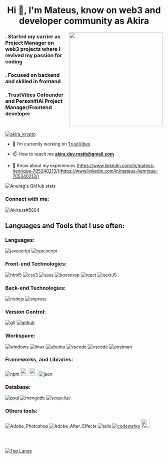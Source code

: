 <h1 align="center">Hi 👋, I'm Mateus, know on web3 and developer community as Akira</h1>
<img height="300px" align="right" src="https://miro.medium.com/max/694/1*jArPYwQhBbu6aQIeyh0V6A.jpeg">
<h3 align="left">. Started my carrier as Project Manager on web3 projects where I revived my passion for coding</h3>
<h3>. Focused on backend and skilled in frontend</h3>
<h3>. TrustVibes Cofounder and PersonifiAi Project Manager/Frontend developer</h3>



<br>


<p align="left"> <a href="https://twitter.com/akira_krypto" target="blank"><img src="https://img.shields.io/twitter/follow/akira_krypto?logo=twitter&style=for-the-badge" alt="akira_krypto" /></a> </p>

- 🔭 I’m currently working on [TrustVibes](https://trustvibes.io/)

- 📫 How to reach me **akira.dev.math@gmail.com**

- 📄 Know about my experiences [https://www.linkedin.com/in/mateus-henrique-705340213/](https://www.linkedin.com/in/mateus-henrique-705340213/)

![Anurag's GitHub stats](https://github-readme-stats.vercel.app/api?username=akiramatthew&show_icons=true&theme=radical)
<h3 align="left">Connect with me:</h3>
<div>

<p><a><img href="" alt="Akira.ts#5604" align="left" src="https://img.shields.io/badge/Discord-7289DA?style=for-the-badge&logo=discord&logoColor=white" /></a></p>
</div>

<br>

<h2 align="left">Languages and Tools that I use often:</h2>
<h3>Languages:</h3>
<div>
    <img align="center "alt="javascript" src="https://img.shields.io/badge/JavaScript-F7DF1E?style=for-the-badge&logo=javascript&logoColor=black" />
    <img align="center "alt="typescript" src="https://img.shields.io/badge/TypeScript-007ACC?style=for-the-badge&logo=typescript&logoColor=white" />
</div>

<h3>Front-end Technologies:</h3>
<div>
    <img align="center "alt="html5" src="https://img.shields.io/badge/HTML5-E34F26?style=for-the-badge&logo=html5&logoColor=white" />
    <img align="center "alt="css3" src="https://img.shields.io/badge/CSS3-1572B6?style=for-the-badge&logo=css3&logoColor=white" />
    <img align="center "alt="sass" src="https://img.shields.io/badge/Sass-CC6699?style=for-the-badge&logo=sass&logoColor=white" />
    <img align="center "alt="bootstrap" src="https://img.shields.io/badge/Bootstrap-563D7C?style=for-the-badge&logo=bootstrap&logoColor=white" />
    <img align="center "alt="react" src="https://img.shields.io/badge/React-20232A?style=for-the-badge&logo=react&logoColor=61DAFB" />
    <img align="center "alt="nextJS" src="https://img.shields.io/badge/Next-black?style=for-the-badge&logo=next.js&logoColor=white" />
</div>
<h3>Back-end Technologies:</h3>
<div>
    <img align="center "alt="nodejs" src="https://img.shields.io/badge/Node.js-43853D?style=for-the-badge&logo=node.js&logoColor=white" />
    <img align="center "alt="express" src="https://img.shields.io/badge/Express.js-404D59?style=for-the-badge" />

</div>
<h3>Version Control:</h3>
<div>
    <img align="center "alt="git" src="https://img.shields.io/badge/GIT-E44C30?style=for-the-badge&logo=git&logoColor=white" />
    <a href="https://github.com/AkiraMatthew"><img align="center "alt="github" src="https://img.shields.io/badge/GitHub-100000?style=for-the-badge&logo=github&logoColor=white" /></a>
</div>
<h3>Workspace:</h3>
<div>
    <img align="center "alt="windows" src="https://img.shields.io/badge/Windows-0078D6?style=for-the-badge&logo=windows&logoColor=white" />
    <img align="center "alt="linux" src="https://img.shields.io/badge/Linux-FCC624?style=for-the-badge&logo=linux&logoColor=black" />
    <img align="center "alt="ubuntu" src="https://img.shields.io/badge/Ubuntu-E95420?style=for-the-badge&logo=ubuntu&logoColor=white" />
    <img align="center "alt="vscode" src="https://img.shields.io/badge/Visual_Studio_Code-0078D4?style=for-the-badge&logo=visual%20studio%20code&logoColor=white" />
    <img align="center "alt="vscode" src="https://img.shields.io/badge/docker-%230db7ed.svg?style=for-the-badge&logo=docker&logoColor=white" />
    <img align="center "alt="postman" src="https://img.shields.io/badge/Postman-FF6C37?style=for-the-badge&logo=postman&logoColor=white" />
</div>
<h3>Frameworks, and Libraries:</h3>
<div>
    <img align="center "alt="npm" src="https://img.shields.io/badge/NPM-%23CB3837.svg?style=for-the-badge&logo=npm&logoColor=white" />
    <img align="center "alt="babel" src="https://img.shields.io/badge/Babel-F9DC3e?style=for-the-badge&logo=babel&logoColor=black" height=25px/>
    <img align="center "alt="webpack" src="https://img.shields.io/badge/webpack-%238DD6F9.svg?style=for-the-badge&logo=webpack&logoColor=black" height=25px />
    <img align="center "alt="json" src="https://img.shields.io/badge/json%20web%20tokens-323330?style=for-the-badge&logo=json-web-tokens&logoColor=pink" />
</div>
<h3>Database:</h3>
<div>
    <img align="center "alt="psql" src="https://img.shields.io/badge/PostgreSQL-316192?style=for-the-badge&logo=postgresql&logoColor=white" />
    <img align="center "alt="mongodb" src="https://img.shields.io/badge/MongoDB-4EA94B?style=for-the-badge&logo=mongodb&logoColor=white" />
    <img align="center "alt="sequelize" src="https://img.shields.io/badge/sequelize-323330?style=for-the-badge&logo=sequelize&logoColor=blue" />
<div/>
<h3>Others tools:</h3>
<div>
    <img align="center "alt="Adobe_Photoshop" src="https://img.shields.io/badge/Adobe%20Photoshop-31A8FF?style=for-the-badge&logo=Adobe%20Photoshop&logoColor=black" />
    <img align="center "alt="Adobe_After_Effects" src="https://img.shields.io/badge/Adobe%20after%20affects-CF96FD?style=for-the-badge&logo=Adobe%20after%20effects&logoColor=393665" />
    <img align="center "alt="tails" src="https://img.shields.io/badge/Tails%20-56347C?&style=for-the-badge&logo=tails&logoColor=white" />
    <a href="https://www.codewars.com/users/AkiraShirou"><img align="center "alt="codewarks" src="https://img.shields.io/badge/Codewars-B1361E?style=for-the-badge&logo=Codewars&logoColor=white" /></a>
    <img href="" alt="OpenAI" align="top-center" src="https://miro.medium.com/max/1400/0*c-PJKeN6JqEUKyZ8.png" height=28px /></a>
</div>

 <br><br>

[![Top Langs](https://github-readme-stats.vercel.app/api/top-langs/?username=akiramatthew&layout=compact)](https://github.com/akiramatthew/github-readme-stats)


